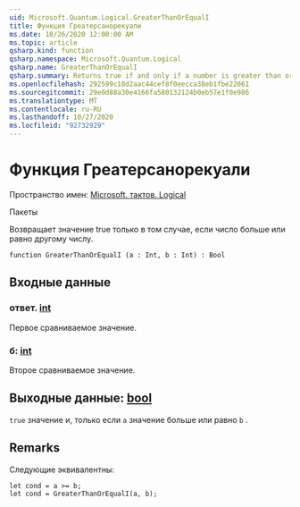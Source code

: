 ```yaml
---
uid: Microsoft.Quantum.Logical.GreaterThanOrEqualI
title: Функция Греатерсанорекуали
ms.date: 10/26/2020 12:00:00 AM
ms.topic: article
qsharp.kind: function
qsharp.namespace: Microsoft.Quantum.Logical
qsharp.name: GreaterThanOrEqualI
qsharp.summary: Returns true if and only if a number is greater than or equal to another number.
ms.openlocfilehash: 292599c18d2aac44cef8f0eecca38eb1fbe22061
ms.sourcegitcommit: 29e0d88a30e4166fa580132124b0eb57e1f0e986
ms.translationtype: MT
ms.contentlocale: ru-RU
ms.lasthandoff: 10/27/2020
ms.locfileid: "92732929"
---
```

# <a name="greaterthanorequali-function"></a>Функция Греатерсанорекуали

Пространство имен: [Microsoft. тактов. Logical](xref:Microsoft.Quantum.Logical)

Пакеты [](https://nuget.org/packages/)


Возвращает значение true только в том случае, если число больше или равно другому числу.

```qsharp
function GreaterThanOrEqualI (a : Int, b : Int) : Bool
```


## <a name="input"></a>Входные данные

### <a name="a--int"></a>ответ. [int](xref:microsoft.quantum.lang-ref.int)

Первое сравниваемое значение.


### <a name="b--int"></a>б: [int](xref:microsoft.quantum.lang-ref.int)

Второе сравниваемое значение.



## <a name="output--bool"></a>Выходные данные: [bool](xref:microsoft.quantum.lang-ref.bool)

`true` значение и, только если `a` значение больше или равно `b` .

## <a name="remarks"></a>Remarks

Следующие эквивалентны:

```Q#
let cond = a >= b;
let cond = GreaterThanOrEqualI(a, b);
```
